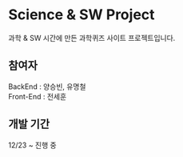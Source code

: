 # Science & SW Project
과학 & SW 시간에 만든 과학퀴즈 사이트 프로젝트입니다.
## 참여자
BackEnd : 양승빈, 유명철 \
Front-End : 전세훈
## 개발 기간
12/23 ~ 진행 중
